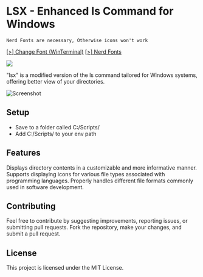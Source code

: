 # LSX - Enhanced ls Command for Windows

`
Nerd Fonts are necessary, Otherwise icons won't work
 `
 
 [[>] Change Font (WinTerminal)][change-font]
 [[>] Nerd Fonts][nerd-fonts]

<img src="https://img.shields.io/badge/rust-%23000000.svg?&style=for-the-badge&logo=rust&logoColor=red" />

"lsx" is a modified version of the ls command tailored for Windows systems, offering better view of your directories.

![Screenshot](https://media.discordapp.net/attachments/1179401790215684117/1179446059332812880/image.png?ex=6579cfbd&is=65675abd&hm=d203661fd885e6aa028710d00d62a1419a31950a346e0a14b9d1826bae0b2991&=&format=webp&quality=lossless&width=886&height=446 "Screenshot")

## Setup
-  Save to a folder called C:/Scripts/
- Add C:/Scripts/ to your env path

## Features
Displays directory contents in a customizable and more informative manner.
Supports displaying icons for various file types associated with programming languages.
Properly handles different file formats commonly used in software development.

## Contributing
Feel free to contribute by suggesting improvements, reporting issues, or submitting pull requests. Fork the repository, make your changes, and submit a pull request.

## License
This project is licensed under the MIT License.


[nerd-fonts]: https://www.nerdfonts.com/font-downloads "Nerd Fonts"

[change-font]: https://pureinfotech.com/change-font-face-windows-terminal/
